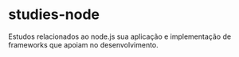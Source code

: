 # studies-node
Estudos relacionados ao node.js sua aplicação e implementação de frameworks que apoiam no desenvolvimento.
